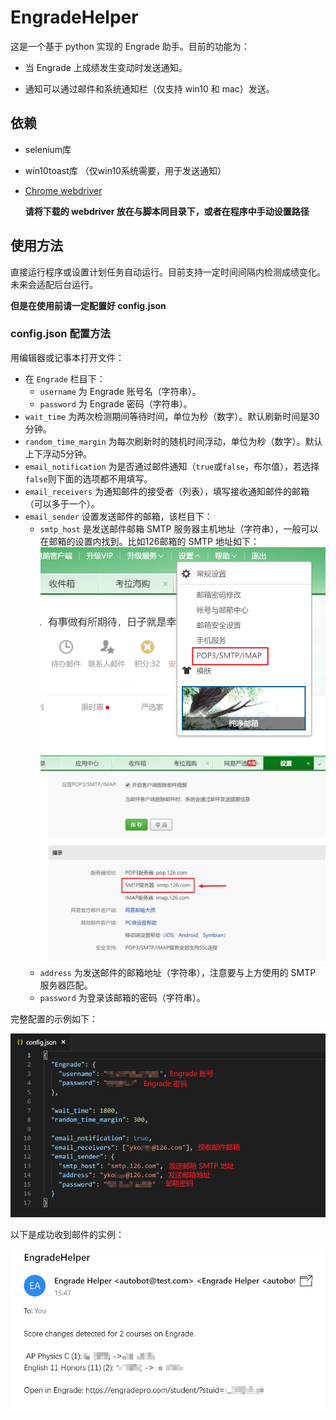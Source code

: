 # EngradeHelper

这是一个基于 python 实现的 Engrade 助手。目前的功能为：

- 当 Engrade 上成绩发生变动时发送通知。

- 通知可以通过邮件和系统通知栏（仅支持 win10 和 mac）发送。

  

## 依赖

+ selenium库

+ win10toast库 （仅win10系统需要，用于发送通知）

+ [Chrome webdriver](http://chromedriver.chromium.org/downloads)

  **请将下载的 webdriver 放在与脚本同目录下，或者在程序中手动设置路径**



## 使用方法

直接运行程序或设置计划任务自动运行。目前支持一定时间间隔内检测成绩变化。未来会适配后台运行。

**但是在使用前请一定配置好 config.json**



### config.json 配置方法

用编辑器或记事本打开文件：

+ 在 ```Engrade``` 栏目下：
  + ```username``` 为 Engrade 账号名（字符串）。
  + ```password``` 为 Engrade 密码（字符串）。
+ ```wait_time``` 为两次检测期间等待时间，单位为秒（数字）。默认刷新时间是30分钟。
+ ```random_time_margin``` 为每次刷新时的随机时间浮动，单位为秒（数字）。默认上下浮动5分钟。
+ ```email_notification``` 为是否通过邮件通知（```true```或```false```，布尔值），若选择```false```则下面的选项都不用填写。
+ ```email_receivers``` 为通知邮件的接受者（列表），填写接收通知邮件的邮箱（可以多于一个）。
+ ```email_sender``` 设置发送邮件的邮箱，该栏目下：
  + ```smtp_host``` 是发送邮件邮箱 SMTP 服务器主机地址（字符串），一般可以在邮箱的设置内找到。比如126邮箱的 SMTP 地址如下：![1547789438980](assets/1547789438980.png)![1547789499323](assets/1547789499323.png)
  + ```address``` 为发送邮件的邮箱地址（字符串），注意要与上方使用的 SMTP 服务器匹配。
  + ```password``` 为登录该邮箱的密码（字符串）。

完整配置的示例如下：

![1547790016707](assets/1547790016707.png)



以下是成功收到邮件的实例：

![1547798015524](assets/1547798015524.png)
